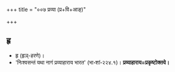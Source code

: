 +++
title = "००७ प्रव्या (प्र+वि+आङ्)"

+++

## हृ
- हृ (हृञ्-हरणे)।
- 'निःश्वसन्तं यथा नागं प्रव्याहाराय भारत' (भा॰शां॰२२४.१)। **प्रव्याहाराय=प्रकृष्टोक्तये।** 

